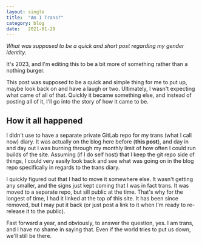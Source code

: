 ```yaml
---
layout: single
title:  "Am I Trans?"
category: blog
date:   2021-01-29
---
```


*What was supposed to be a quick and short post regarding my gender identity.*

It's 2023, and I'm editing this to be a bit more of something rather than a nothing burger.

This post was supposed to be a quick and simple thing for me to put up, maybe look back on and have a laugh or two. Ultimately, I wasn't expecting what came of all of that. Quickly it became something else, and instead of posting all of it, I'll go into the story of how it came to be.

## How it all happened

I didn't use to have a separate private GitLab repo for my trans (what I call now) diary. It was actually on the blog here before (**this post**), and day in and day out I was burning through my monthly limit of how often I could run builds of the site. Assuming (if I do self host) that I keep the git repo side of things, I could very easily look back and see what was going on in the blog repo specifically in regards to the trans diary.

I quickly figured out that I had to move it somewhere else. It wasn't getting any smaller, and the signs just kept coming that I was in fact trans. It was moved to a separate repo, but sill public at the time. That's why for the longest of time, I had it linked at the top of this site. It has been since removed, but I may put it back (or just post a link to it when I'm ready to re-release it to the public).

Fast forward a year, and obviously, to answer the question, yes. I am trans, and I have no shame in saying that. Even if the world tries to put us down, we'll still be there.